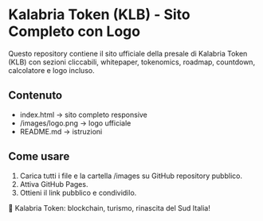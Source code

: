 
# Kalabria Token (KLB) - Sito Completo con Logo

Questo repository contiene il sito ufficiale della presale di Kalabria Token (KLB) con sezioni cliccabili, whitepaper, tokenomics, roadmap, countdown, calcolatore e logo incluso.

## Contenuto
- index.html → sito completo responsive
- /images/logo.png → logo ufficiale
- README.md → istruzioni

## Come usare
1. Carica tutti i file e la cartella /images su GitHub repository pubblico.
2. Attiva GitHub Pages.
3. Ottieni il link pubblico e condividilo.

🚀 Kalabria Token: blockchain, turismo, rinascita del Sud Italia!
